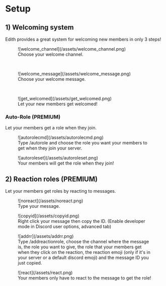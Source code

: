 # Setup

## 1) Welcoming system
Edith provides a great system for welcoming new members in only 3 steps!

<figure markdown>
  ![welcome_channel](/assets/welcome_channel.png)
  <figcaption>Choose your welcome channel.</figcaption>
</figure>

</br>
<figure markdown>
  ![welcome_message](/assets/welcome_message.png)
  <figcaption>Choose your welcome message.</figcaption>
</figure>

</br>
<figure markdown>
  ![get_welcomed](/assets/get_welcomed.png)
  <figcaption>Let your new members get welcomed!</figcaption>
</figure>

### Auto-Role **(PREMIUM)**
Let your members get a role when they join.

<figure markdown>
  ![autorolecmd](/assets/autorolecmd.png)
  <figcaption>Type /autorole and choose the role you want your members to get when they join your server.</figcaption>
</figure>

<figure markdown>
  ![autoroleset](/assets/autoroleset.png)
  <figcaption>Your members will get the role when they join!</figcaption>
</figure>

## 2) Reaction roles **(PREMIUM)**
Let your members get roles by reacting to messages.

<figure markdown>
  ![noreact](/assets/noreact.png)
  <figcaption>Type your message.</figcaption>
</figure>

<figure markdown>
  ![copyid](/assets/copyid.png)
  <figcaption>Right click your message then copy the ID. (Enable developer mode in Discord user options, advanced tab)</figcaption>
</figure>

<figure markdown>
  ![addrr](/assets/addrr.png)
  <figcaption>Type /addreactionrole, choose the channel where the message is, the role you want to give, the role that your members get when they click on the reaction, the reaction emoji (only if it's in your server or a default discord emoji) and the message ID you just copied.</figcaption>
</figure>

<figure markdown>
  ![react](/assets/react.png)
  <figcaption>Your members only have to react to the message to get the role!</figcaption>
</figure>